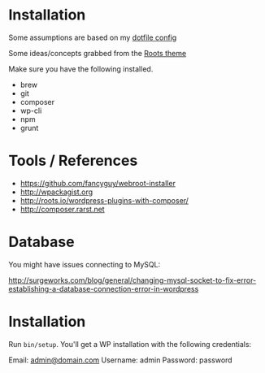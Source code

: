 # Installation

Some assumptions are based on my [dotfile config](https://github.com/iloveitaly/dotfiles)

Some ideas/concepts grabbed from the [Roots theme](http://roots.io)

Make sure you have the following installed.

* brew
* git
* composer
* wp-cli
* npm
* grunt

# Tools / References

* https://github.com/fancyguy/webroot-installer
* http://wpackagist.org
* http://roots.io/wordpress-plugins-with-composer/
* http://composer.rarst.net

# Database

You might have issues connecting to MySQL:

http://surgeworks.com/blog/general/changing-mysql-socket-to-fix-error-establishing-a-database-connection-error-in-wordpress

# Installation

Run `bin/setup`. You'll get a WP installation with the following credentials:

Email: admin@domain.com
Username: admin
Password: password
